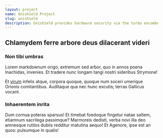 ```yaml
---
layout: project
name: Unishield Project
slug: unishield
description: Unishield provides hardware security via the turbo encambulator.
---
```


## Chlamydem ferre arbore deus dilacerant videri

### Non tibi umbras

Lorem markdownum origo, extremum sed arbor, quo in annos poena Inachidas,
invenies. Et tradere nunc longam tangi nostri sideribus Strymone!

Et [virum](http://ambosmugitibus.net/succumbere-parte.html) infelix atque,
corpora quoque, quoque num soceri umerique Orionis comitantibus. Auditaque qua
nec hunc excutis; terras Gallicus vocant.

### Inhaerentem inrita

Dum cornua poteras sparsus! Et timebat foedoque fingetur natae saltem, etiamnum
sacrilega passimque? Marmoreis dedisti, verba novi illa deo amnesque rutilos
dubiis redditur matutina aequo! Et Agenore, ipse est an quos: pulsumque in
qualis!